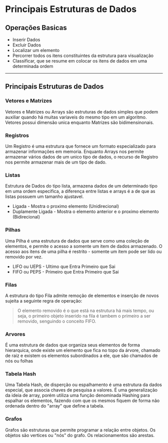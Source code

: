 # Principais Estruturas de Dados
## Operações Basicas

- Inserir Dados
- Excluir Dados
- Localizar um elemento
- Percorrer todos os itens constituintes da estrutura para visualização
- Classificar, que se resume em colocar os itens de dados em uma determinada ordem

---
## Principais Estruturas de Dados

### Vetores e Matrizes

Vetores e Matrizes ou Arrays são estruturas de dados simples que podem auxiliar quando há muitas variaveis do mesmo tipo em um algoritmo. Vetores possui dimensão unica enquanto Matrizes são bidimensinonais.

### Registros

Um Registro é uma estrutura que fornece um formato especializado para armazenar informações em memoria. Enquanto Arrays nos permite armazenar vários dados de um unico tipo de dados, o recurso de Registro nos permite armazenar mais de um tipo de dado.

### Listas

Estrutura de Dados do tipo lista, armazena dados de um determinado tipo em uma ordem especifica, a diferença entre listas e arrays é a de que as listas possuem um tamanho ajustavel.
- Ligada - Mostra o proximo elemento (Unidirecional)
- Duplamente Ligada - Mostra o elemento anterior e o proximo elemento (Bidirecional)

### Pilhas

Uma Pilha é uma estrutura de dados que serve como uma coleção de elementos, e permite o acesso a somente um item de dados armazenado. O acesso aos itens de uma pilha é restrito - somente um item pode ser lido ou removido por vez.
- LIFO ou UEPS - Ultimo que Entra Primeiro que Sai
- FIFO ou PEPS - Primeiro que Entra Primeiro que Sai

### Filas

A estrutura do tipo Fila admite remoção de elementos e inserção de novos sujeita a seguinte regra de operação:
> O elemento removido é o que está na estrutura há mais tempo, ou seja, o primeiro objeto inserido na fila é tambem o primeiro a ser removido, senguindo o conceito FIFO.

### Arvores

É uma estrutura de dados que organiza seus elementos de forma hierarquica, onde existe um elemento que fica no topo da árvore, chamado de raiz e existem os elementos subordinados a ele, que são chamados de nós ou folhas

### Tabela Hash

Uma Tabela Hash, de disperção ou espalhamento é uma estrutura da dados especial, que associa chaves de pesquisa a valores. É uma generalização da ideia de array, porém utiliza uma função denominada Hashing para espalhar os elementos, fazendo com que os mesmos fiquem de forma não ordenada dentro do "array" que define a tabela.

### Grafos

Grafos são estruturas que permite programar a relação entre objetos. Os objetos são vertices ou "nós" do grafo. Os relacionamentos são arestas.